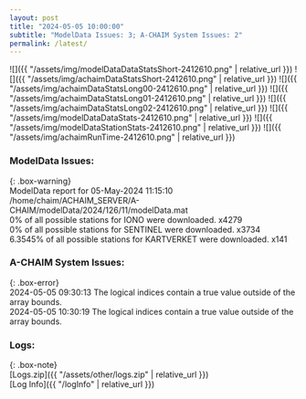 ```yaml
---
layout: post
title: "2024-05-05 10:00:00"
subtitle: "ModelData Issues: 3; A-CHAIM System Issues: 2"
permalink: /latest/
---
```


![]({{ "/assets/img/modelDataDataStatsShort-2412610.png" | relative_url }})
![]({{ "/assets/img/achaimDataStatsShort-2412610.png" | relative_url }})
![]({{ "/assets/img/achaimDataStatsLong00-2412610.png" | relative_url }})
![]({{ "/assets/img/achaimDataStatsLong01-2412610.png" | relative_url }})
![]({{ "/assets/img/achaimDataStatsLong02-2412610.png" | relative_url }})
![]({{ "/assets/img/modelDataDataStats-2412610.png" | relative_url }})
![]({{ "/assets/img/modelDataStationStats-2412610.png" | relative_url }})
![]({{ "/assets/img/achaimRunTime-2412610.png" | relative_url }})


### ModelData Issues:  
  
{: .box-warning}  
 ModelData report for 05-May-2024 11:15:10   
 /home/chaim/ACHAIM_SERVER/A-CHAIM/modelData/2024/126/11/modelData.mat   
 0% of all possible stations for IONO were downloaded. x4279   
 0% of all possible stations for SENTINEL were downloaded. x3734   
 6.3545% of all possible stations for KARTVERKET were downloaded. x141   
  
### A-CHAIM System Issues:  
  
{: .box-error}  
2024-05-05 09:30:13 The logical indices contain a true value outside of the array bounds.  
2024-05-05 10:30:19 The logical indices contain a true value outside of the array bounds.  

### Logs:  
  
{: .box-note}  
[Logs.zip]({{ "/assets/other/logs.zip" | relative_url }})  
[Log Info]({{ "/logInfo" | relative_url }})  
